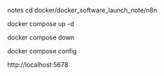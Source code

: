 notes
cd docker/docker_software_launch_note/n8n

docker compose up -d

docker compose down

docker compose config

http://localhost:5678